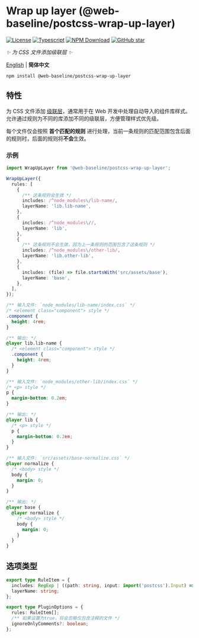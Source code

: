 # Wrap up layer (@web-baseline/postcss-wrap-up-layer)

[![License](https://img.shields.io/github/license/web-baseline/postcss-wrap-up-layer)](https://github.com/web-baseline/postcss-wrap-up-layer/blob/main/LICENSE)
[![Typescript](https://img.shields.io/npm/types/@web-baseline/postcss-wrap-up-layer)](https://www.typescriptlang.org/)
[![NPM Download](https://img.shields.io/npm/dw/@web-baseline/postcss-wrap-up-layer)](https://www.npmjs.com/package/@web-baseline/postcss-wrap-up-layer)
[![GitHub star](https://img.shields.io/github/stars/web-baseline/postcss-wrap-up-layer?style=social)](https://github.com/web-baseline/postcss-wrap-up-layer)


_✨ 为 CSS 文件添加级联层 ✨_


[English](./README.md) | **简体中文**


```shell
npm install @web-baseline/postcss-wrap-up-layer
```


## 特性

为 CSS 文件添加 [级联层](https://developer.mozilla.org/docs/Web/CSS/@layer)，通常用于在 Web 开发中处理自动导入的组件库样式。允许通过规则为不同的库添加不同的级联层，方便管理样式优先级。

每个文件仅会按照 **首个匹配的规则** 进行处理，当前一条规则的匹配范围包含后面的规则时，后面的规则将**不会**生效。


### 示例

```ts
import WrapUpLayer from '@web-baseline/postcss-wrap-up-layer';

WrapUpLayer({
  rules: [
    {
      /** 这条规则会生效 */
      includes: /^node_modules\/lib-name/,
      layerName: 'lib.lib-name',
    },
    {
      includes: /^node_modules\//,
      layerName: 'lib',
    },
    {
      /** 这条规则不会生效，因为上一条规则的范围包含了这条规则 */
      includes: /^node_modules\/other-lib/,
      layerName: 'lib.other-lib',
    },
    {
      includes: (file) => file.startsWith('src/assets/base'),
      layerName: 'base',
    },
  ],
});
```

```css
/** 输入文件: `node_modules/lib-name/index.css` */
/* <element class="component"> style */
.component {
  height: 4rem;
}

/** 输出: */
@layer lib.lib-name {
  /* <element class="component"> style */
  .component {
    height: 4rem;
  }
}
```

```css
/** 输入文件: `node_modules/other-lib/index.css` */
/* <p> style */
p {
  margin-bottom: 0.2em;
}

/** 输出: */
@layer lib {
  /* <p> style */
  p {
    margin-bottom: 0.2em;
  }
}
```

```css
/** 输入文件: `src/assets/base-normalize.css` */
@layer normalize {
  /* <body> style */
  body {
    margin: 0;
  }
}

/** 输出: */
@layer base {
  @layer normalize {
    /* <body> style */
    body {
      margin: 0;
    }
  }
}
```

## 选项类型

```ts
export type RuleItem = {
  includes: RegExp | ((path: string, input: import('postcss').Input) => boolean);
  layerName: string;
};

export type PluginOptions = {
  rules: RuleItem[];
  /** 如果设置为true，将会忽略仅包含注释的文件 */
  ignoreOnlyComments?: boolean;
};
```
